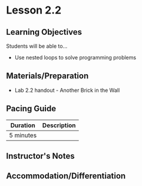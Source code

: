 # Lesson 2.2

## Learning Objectives
Students will be able to...
* Use nested loops to solve programming problems

## Materials/Preparation
* Lab 2.2 handout - Another Brick in the Wall

## Pacing Guide
| Duration | Description |
|--|--|
|5 minutes | 

## Instructor's Notes

## Accommodation/Differentiation